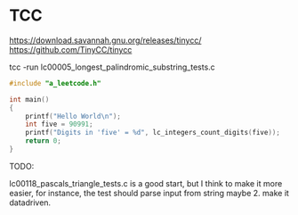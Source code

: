 # TCC

https://download.savannah.gnu.org/releases/tinycc/
https://github.com/TinyCC/tinycc



tcc -run lc00005_longest_palindromic_substring_tests.c 

```c
#include "a_leetcode.h"

int main()
{
    printf("Hello World\n");
    int five = 90991;
    printf("Digits in 'five' = %d", lc_integers_count_digits(five));
    return 0;
}

```


TODO: 

lc00118_pascals_triangle_tests.c
is a good start, but I think to make it more easier, for instance, the test should parse 
input from string maybe
2. make it datadriven. 